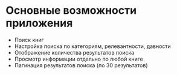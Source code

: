 # Основные возможности приложения

- Поиск книг
- Настройка поиска по категориям, релевантности, давности
- Отображение количества результатов поиска
- Просмотр информации отдельно по любой книге
- Пагинация результатов поиска (по 30 результатов)


